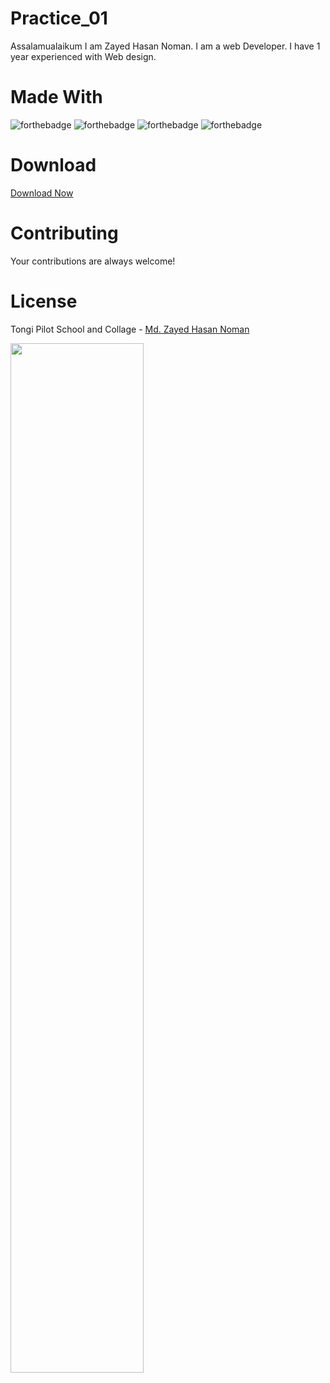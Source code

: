 # Practice_01
Assalamualaikum I am Zayed Hasan Noman. I am a web Developer. I have 1 year experienced with Web design.

# Made With
![forthebadge](https://img.shields.io/badge/Visual_Studio-5C2D91?style=for-the-badge&logo=visual%20studio&logoColor=white)
![forthebadge](https://img.shields.io/badge/Html-00000F?style=for-the-badge&logo=html5&logoColor=white)
![forthebadge](https://img.shields.io/badge/Css-5C2D91?style=for-the-badge&logo=css3&logoColor=white)
![forthebadge](https://img.shields.io/badge/Javascript-00000F?style=for-the-badge&logo=javascript&logoColor=white)

# Download
[Download Now](https://codeload.github.com/zayedndev/practice.01/zip/refs/heads/main)

# Contributing
Your contributions are always welcome!

# License
Tongi Pilot School and Collage - [Md. Zayed Hasan Noman](https://github.com/zayedndev/)

<img src="https://user-images.githubusercontent.com/109432570/198701531-e9249621-7994-466f-a538-6ac74d383e6e.gif" width=65% height=65%>
